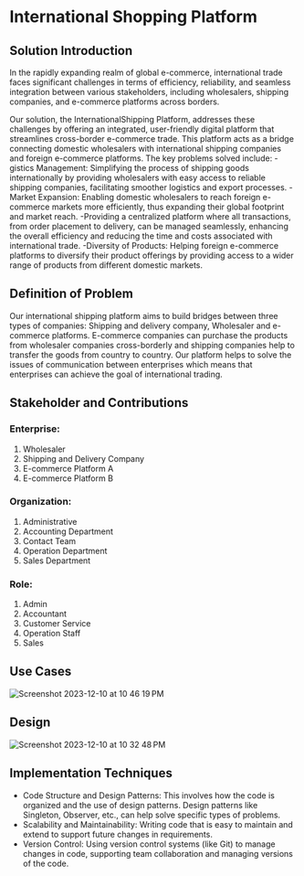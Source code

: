 # International Shopping Platform
## Solution Introduction
  In the rapidly expanding realm of global e-commerce, international trade faces significant challenges in terms of efficiency, reliability, and seamless integration between various stakeholders, including wholesalers, shipping companies, and e-commerce platforms across borders.

  Our solution, the InternationalShipping Platform, addresses these challenges by offering an integrated, user-friendly digital platform that streamlines cross-border e-commerce trade. 
This platform acts as a bridge connecting domestic wholesalers with international shipping companies and foreign e-commerce platforms. The key problems solved include:
-gistics Management: Simplifying the process of shipping goods internationally by providing wholesalers with easy access to reliable shipping companies, facilitating smoother logistics and export processes.
-Market Expansion: Enabling domestic wholesalers to reach foreign e-commerce markets more efficiently, thus expanding their global footprint and market reach.
-Providing a centralized platform where all transactions, from order placement to delivery, can be managed seamlessly, enhancing the overall efficiency and reducing the time and costs associated with international trade.
-Diversity of Products: Helping foreign e-commerce platforms to diversify their product offerings by providing access to a wider range of products from different domestic markets.

## Definition of Problem
  Our international shipping platform aims to build bridges between three types of companies: Shipping and delivery company, Wholesaler and e-commerce platforms. E-commerce companies can purchase the products from wholesaler companies cross-borderly and shipping companies help to transfer the goods from country to country. Our platform helps to solve the issues of communication between enterprises which means that enterprises can achieve the goal of international trading.

## Stakeholder and Contributions
### Enterprise:
1. Wholesaler
2. Shipping and Delivery Company
3. E-commerce Platform A
4. E-commerce Platform B

### Organization:
1. Administrative
2. Accounting Department
3. Contact Team
4. Operation Department
5. Sales Department

### Role:
1. Admin
2. Accountant
3. Customer Service
4. Operation Staff
5. Sales



## Use Cases
![Screenshot 2023-12-10 at 10 46 19 PM](https://github.com/aed5100/final-project-tfboys3-0/assets/144818327/dae04fae-8869-4164-9664-855b03fbd0fb)

## Design

![Screenshot 2023-12-10 at 10 32 48 PM](https://github.com/aed5100/final-project-tfboys3-0/assets/144818327/9cb62e8e-25c8-45c9-8acc-058e083fdc64)

## Implementation Techniques
- Code Structure and Design Patterns: This involves how the code is organized and the use of design patterns. Design patterns like Singleton, Observer, etc., can help solve specific types of problems.
- Scalability and Maintainability: Writing code that is easy to maintain and extend to support future changes in requirements.
- Version Control: Using version control systems (like Git) to manage changes in code, supporting team collaboration and managing versions of the code.
